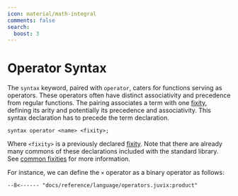 ```yaml
---
icon: material/math-integral
comments: false
search:
  boost: 3
---
```


# Operator Syntax

The `syntax` keyword, paired with `operator`, caters for functions serving as
operators. These operators often have distinct associativity and precedence from
regular functions. The pairing associates a term with one [fixity](./fixity.juvix.md),
defining its arity and potentially its precedence and associativity. This syntax
declaration has to precede the term declaration.

```juvix
syntax operator <name> <fixity>;
```

Where `<fixity>` is a previously declared [fixity](./fixity.juvix.md). Note that there
are already many commons of these declarations included with the standard
library. See [common fixities](./fixity.juvix.md#examples-of-fixity-declarations) for more
information.

For instance, we can define the `×` operator as a binary operator as follows:

```juvix
--8<------ "docs/reference/language/operators.juvix:product"
```
